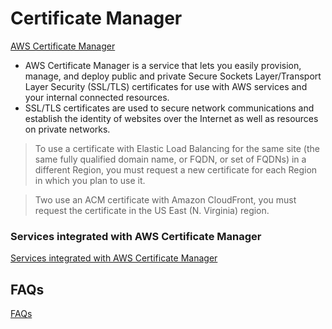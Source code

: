 # Certificate Manager

[AWS Certificate Manager](https://aws.amazon.com/certificate-manager)

- AWS Certificate Manager is a service that lets you easily provision, manage, and deploy public and private Secure Sockets Layer/Transport Layer Security (SSL/TLS) certificates for use with AWS services and your internal connected resources. 
- SSL/TLS certificates are used to secure network communications and establish the identity of websites over the Internet as well as resources on private networks.


> To use a certificate with Elastic Load Balancing for the same site (the same fully qualified domain name, or FQDN, or set of FQDNs) in a different Region, you must request a new certificate for each Region in which you plan to use it.

> Two use an ACM certificate with Amazon CloudFront, you must request the certificate in the US East (N. Virginia) region.


### Services integrated with AWS Certificate Manager


[Services integrated with AWS Certificate Manager](https://docs.aws.amazon.com/acm/latest/userguide/acm-services.html)

## FAQs

[FAQs](https://aws.amazon.com/certificate-manager/faqs)